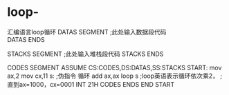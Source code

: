 # loop-
汇编语言loop循环
DATAS SEGMENT
    ;此处输入数据段代码  
DATAS ENDS

STACKS SEGMENT
    ;此处输入堆栈段代码
STACKS ENDS

CODES SEGMENT
    ASSUME CS:CODES,DS:DATAS,SS:STACKS
START:
    mov ax,2
    mov cx,11
    s:          ;伪指令 循环
    add ax,ax
    loop s      ;loop英语表示循环依次乘2，
                ;直到ax=1000，cx=0001
    INT 21H
CODES ENDS
    END START
